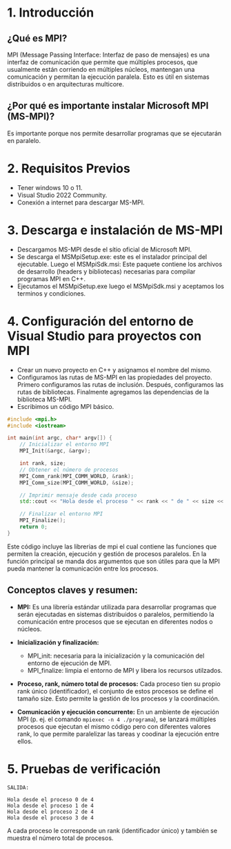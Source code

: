 # 1. Introducción

## ¿Qué es MPI?

MPI (Message Passing Interface: Interfaz de paso de mensajes) es una interfaz de comunicación que permite que múltiples procesos, que usualmente están corriendo en múltiples núcleos, mantengan una comunicación y permitan la ejecución paralela. Esto es útil en sistemas distribuidos o en arquitecturas multicore.

## ¿Por qué es importante instalar Microsoft MPI (MS-MPI)?

Es importante porque nos permite desarrollar programas que se ejecutarán en paralelo. 

# 2. Requisitos Previos

+ Tener windows 10 o 11.
+ Visual Studio 2022 Community.
+ Conexión a internet para descargar MS-MPI.

# 3. Descarga e instalación de MS-MPI

+ Descargamos MS-MPI desde el sítio oficial de Microsoft MPI.
+ Se descarga el MSMpiSetup.exe: este es el instalador principal del ejecutable. Luego el MSMpiSdk.msi: Este paquete contiene los archivos de desarrollo (headers y bibliotecas) necesarias para compilar programas MPI en C++.
+ Ejecutamos el MSMpiSetup.exe luego el MSMpiSdk.msi y aceptamos los terminos y condiciones.

# 4. Configuración del entorno de Visual Studio para proyectos con MPI

+ Crear un nuevo proyecto en C++ y asignamos el nombre del mismo.
+ Configuramos las rutas de MS-MPI en las propiedades del proyecto. Primero configuramos las rutas de inclusión. Después, configuramos las rutas de bibliotecas. Finalmente agregamos las dependencias de la biblioteca MS-MPI.
+ Escribimos un código MPI básico.

```cpp
#include <mpi.h>
#include <iostream>

int main(int argc, char* argv[]) {
    // Inicializar el entorno MPI
    MPI_Init(&argc, &argv);

    int rank, size;
    // Obtener el número de procesos
    MPI_Comm_rank(MPI_COMM_WORLD, &rank);
    MPI_Comm_size(MPI_COMM_WORLD, &size);

    // Imprimir mensaje desde cada proceso
    std::cout << "Hola desde el proceso " << rank << " de " << size << std::endl;

    // Finalizar el entorno MPI
    MPI_Finalize();
    return 0;
}
```

Este código incluye las librerias de mpi el cual contiene las funciones que permiten la creación, ejecución y gestión de procesos paralelos. En la función principal se manda dos argumentos que son útiles para que la MPI pueda mantener la comunicación entre los procesos. 

## Conceptos claves y resumen:

+ **MPI:** Es una librería estándar utilizada para desarrollar programas que serán ejecutadas en sistemas distribuidos o paralelos, permitiendo la comunicación entre procesos que se ejecutan en diferentes nodos o núcleos.

+ **Inicialización y finalización:** 
    - MPI_init: necesaria para la inicialización y la comunicación del entorno de ejecución de MPI.
    - MPI_finalize: limpia el entorno de MPI y libera los recursos utilzados.

+ **Proceso, rank, número total de procesos:** Cada proceso tien su propio rank único (identificador), el conjunto de estos procesos se define el tamaño size. Esto permite la gestión de los procesos y la coordinación.

+ **Comunicación y ejecución concurrente:** En un ambiente de ejecución MPI (p. ej. el comando `mpiexec -n 4 ./programa`), se lanzará múltiples procesos que ejecutan el mismo código pero con diferentes valores rank, lo que permite paralelizar las tareas y coodinar la ejecución entre ellos. 

# 5. Pruebas de verificación

```plaintext
SALIDA:

Hola desde el proceso 0 de 4
Hola desde el proceso 1 de 4
Hola desde el proceso 2 de 4
Hola desde el proceso 3 de 4
```

A cada proceso le corresponde un rank (identificador único) y también se muestra el número total de procesos.


